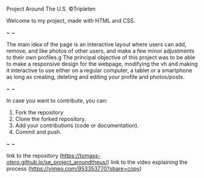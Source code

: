 Project Around The U.S. ©Tripleten

Welcome to my project, made with HTML and CSS.

~ ~

The main idea of the page is an interactive layout where users can add, remove, and like photos of other users, and make a few minor adjustments to their own profiles.g
The principal objective of this project was to be able to make a responsive design for the webpage, modifying the vh and making it interactive to use either on a regular computer, a tablet or a smartphone as long as creating, deleting and editing your profile and photos/posts.

~ ~

In case you want to contribute, you can:

1. Fork the repository
2. Clone the forked repository.
3. Add your contributions (code or documentation).
4. Commit and push.

~ ~

link to the repository (https://tomass-otero.github.io/se_project_aroundtheus/)
link to the video explaining the process (https://vimeo.com/953353770?share=copy)
